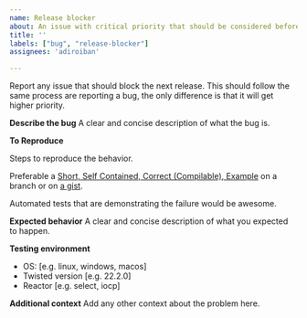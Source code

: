 ```yaml
---
name: Release blocker
about: An issue with critical priority that should be considered before the next release
title: ''
labels: ["bug", "release-blocker"]
assignees: 'adiroiban'

---
```


Report any issue that should block the next release.
This should follow the same process are reporting a bug, the only difference is that it will get higher priority.


**Describe the bug**
A clear and concise description of what the bug is.

**To Reproduce**

Steps to reproduce the behavior.

Preferable a [Short, Self Contained, Correct (Compilable), Example](http://www.sscce.org/) on a branch or on [a gist](https://gist.github.com).

Automated tests that are demonstrating the failure would be awesome.

**Expected behavior**
A clear and concise description of what you expected to happen.

**Testing environment**
 - OS: [e.g. linux, windows, macos]
 - Twisted version [e.g. 22.2.0]
 - Reactor [e.g. select, iocp]


**Additional context**
Add any other context about the problem here.
